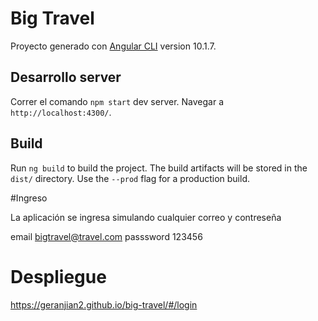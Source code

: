 # Big Travel

Proyecto  generado con [Angular CLI](https://github.com/angular/angular-cli) version 10.1.7.

## Desarrollo server

Correr el comando `npm start`  dev server. Navegar a `http://localhost:4300/`. 

## Build

Run `ng build` to build the project. The build artifacts will be stored in the `dist/` directory. Use the `--prod` flag for a production build.


#Ingreso

La aplicación se ingresa simulando cualquier correo y contreseña

email bigtravel@travel.com
passsword 123456


# Despliegue
https://geranjian2.github.io/big-travel/#/login
